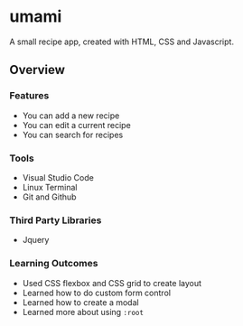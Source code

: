 # umami
A small recipe app, created with HTML, CSS and Javascript. 
## Overview
### Features
- You can add a new recipe
- You can edit a current recipe
- You can search for recipes

### Tools
- Visual Studio Code
- Linux Terminal
- Git and Github

### Third Party Libraries
- Jquery

### Learning Outcomes
- Used CSS flexbox and CSS grid to create layout 
- Learned how to do custom form control 
- Learned how to create a modal
- Learned more about using ```:root```